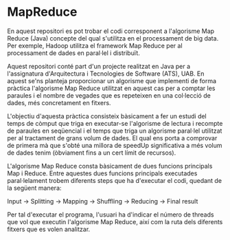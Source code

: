 # MapReduce
En aquest repositori es pot trobar el codi corresponent a l'algorisme Map Reduce (Java) concepte del qual s'utilitza en el processament de big data. Per exemple, Hadoop utilitza el framework Map Reduce per al processament de dades en paral·lel i distribuït.

Aquest repositori conté part d'un projecte realitzat en Java per a l'assignatura d'Arquitectura i Tecnologies de Software (ATS), UAB.
En aquest se'ns planteja proporcionar un algorisme que implementi de forma pràctica l'algorisme Map Reduce utilitzat en aquest cas per a comptar les paraules i el nombre de vegades que es repeteixen en una col·lecció de dades, més concretament en fitxers.

L'objectiu d'aquesta pràctica consisteix bàsicament a fer un estudi del temps de còmput que triga en executar-se l'algorisme de lectura i recompte de paraules en seqüencial i el temps que triga un algorisme paral·lel utilitzat per al tractament de grans volum de dades. El qual ens porta a comprovar de primera mà que s'obté una millora de speedUp significativa a més volum de dades tenim (òbviament fins a un cert límit de recursos).

L'algorisme Map Reduce consta bàsicament de dues funcions principals Map i Reduce. Entre aquestes dues funcions principals executades paral·lelament trobem diferents steps que ha d'executar el codi, quedant de la següent manera:

Input -> Splitting -> Mapping -> Shuffling -> Reducing -> Final result

Per tal d'executar el programa, l'usuari ha d'indicar el número de threads que vol que executin l'algorisme Map Reduce, així com la ruta dels diferents fitxers que es volen analitzar.
